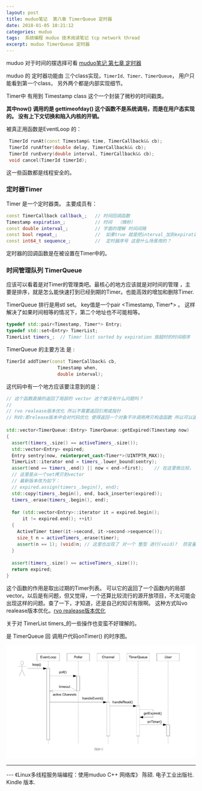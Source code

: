 ```yaml
---
layout: post
title: muduo笔记  第八章 TimerQueue 定时器
date: 2018-01-05 10:21:12
categories: muduo
tags:  系统编程 muduo 技术阅读笔记 tcp network thread
excerpt: muduo TimerQueue 定时器
---
```



muduo 对于时间的摆选择可看  [muduo笔记 第七章 定时器](http://blog.xyecho.com/muduo-7-muduo-timer/)

muduo 的 定时器功能由 三个class实现，`TimerId、Timer、TimerQueue`， 用户只能看到第一个class， 另外两个都是内部实现细节。

Timer中 有用到 Timestamp class  这个一个封装了微秒的时间戳类。	 

**其中now() 调用的是 gettimeofday() 这个函数不是系统调用，而是在用户态实现的。 没有上下文切换和陷入内核的开销。**

被真正用函数是EventLoop 的：

```c++
 TimerId runAt(const Timestamp& time, TimerCallback&& cb);
 TimerId runAfter(double delay, TimerCallback&& cb);
 TimerId runEvery(double interval, TimerCallback&& cb);
 void cancel(TimerId timerId);
```

这一些函数都是线程安全的。

### 定时器Timer

Timer 是一个定时器类。
主要成员有：

```c++
const TimerCallback callback_;   // 时间回调函数
Timestamp expiration_;           // 时间  （微秒）
const double interval_;          // 字面的理解 时间间隔
const bool repeat_;              //  如果true 就是把interval_加到expiration_ 
const int64_t sequence_;         //  定时器序号 这是什么场景用的？

```
定时器的回调函数是在被设置在Timer中的。

### 时间管理队列 TimerQueue 

应该可以看着是对Timer的管理类吧。最核心的地方应该就是对时间的管理 ，主要是排序，就是怎么能快速打到已经到期的Timer。也能高效的增加和删除Timer.

TimerQueue 排行是用stl set。 
key值是一个pair <Timestamp, Timer*> 。 这样解决了如果时间相等的情况下，第二个地址也不可能相等。
```c++
typedef std::pair<Timestamp, Timer*> Entry;
typedef std::set<Entry> TimerList;
TimerList timers_;  // Timer list sorted by expiration 按超时的时间顺序
```

TimerQueue 的主要方法 是 : 

```c++
TimerId addTimer(const TimerCallback& cb,
                   Timestamp when,
                   double interval);

```

这代码中有一个地方应该要注意到的是：
```c++
// 这个函数直接的返回了局部的 vector 这个做没有什么问题吗？
// 
// rvo realease版本优化 所以不需要返回引用或指针
// RVO:即release版本中会对代码优化 使得返回一个对象不许调用拷贝构造函数 所以可以返回一个对象 不用指针或者引用

std::vector<TimerQueue::Entry> TimerQueue::getExpired(Timestamp now)
{
  assert(timers_.size() == activeTimers_.size());
  std::vector<Entry> expired;
  Entry sentry(now, reinterpret_cast<Timer*>(UINTPTR_MAX));
  TimerList::iterator end = timers_.lower_bound(sentry);
  assert(end == timers_.end() || now < end->first);    // 在这里做比较， 比now大的所有Entry
  // 这里是从一个set拷贝到vector
  // 最新版本改为如下：
  // expired.assign(timers_.begin(), end);
  std::copy(timers_.begin(), end, back_inserter(expired));
  timers_.erase(timers_.begin(), end);

  for (std::vector<Entry>::iterator it = expired.begin();
      it != expired.end(); ++it)
  {
    ActiveTimer timer(it->second, it->second->sequence());
    size_t n = activeTimers_.erase(timer);
    assert(n == 1); (void)n; // 这里也出现了 对一个 整型 进行(void)?  防变量未设置错误
  }

  assert(timers_.size() == activeTimers_.size());
  return expired;
}
```

这个函数的作用是取出过期的Timer列表。 可以它的返回了一个函数内的局部vector。以后是有问题，但又觉得，一个还算比较流行的源开放项目，不太可能会出现这样的问题。查了一下，才知道，还是自己的知识有限啊。 这种方式叫vo realease版本优化。[rvo realease版本优化](http://blog.xyecho.com/muduo-8-muduo-rvo-realease/)

关于对 TimerList timers_的一些操作也变蛮不好理解的。

是 TimerQueue 回 调用户代码onTimer() 的时序图。

![](/assets/muduo/8-timer-queue.png) 


---
 \--- 《Linux多线程服务端编程：使用muduo C++ 网络库》 陈硕. 电子工业出版社. Kindle 版本.






